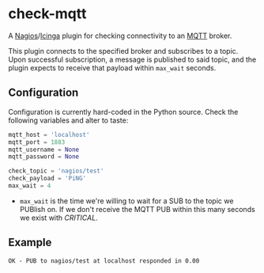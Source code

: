 # check-mqtt

A [Nagios]/[Icinga] plugin for checking connectivity to an [MQTT] broker.

This plugin connects to the specified broker and subscribes to a topic. Upon successful subscription, a message is published to said topic, and the plugin expects to receive that payload within `max_wait` seconds.

## Configuration

Configuration is currently hard-coded in the Python source. Check the following variables and alter to taste:

```python
mqtt_host = 'localhost'
mqtt_port = 1883
mqtt_username = None
mqtt_password = None

check_topic = 'nagios/test'
check_payload = 'PiNG'
max_wait = 4
```

* `max_wait` is the time we're willing to wait for a SUB to the topic we PUBlish on. If we don't receive the MQTT PUB within this many seconds we exist with _CRITICAL_.

## Example

```
OK - PUB to nagios/test at localhost responded in 0.00
```

 [nagios]: http://nagios.org
 [icinga]: http://icinga.org
 [mqtt]: http://mqtt.org
